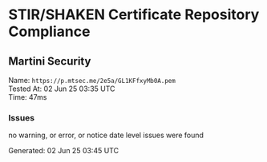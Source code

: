 # STIR/SHAKEN Certificate Repository Compliance

## Martini Security

Name: `https://p.mtsec.me/2e5a/GL1KFfxyMb0A.pem`\
Tested At: 02 Jun 25 03:35 UTC\
Time: 47ms

### Issues

no warning, or error, or notice date level issues were found

Generated: 02 Jun 25 03:45 UTC